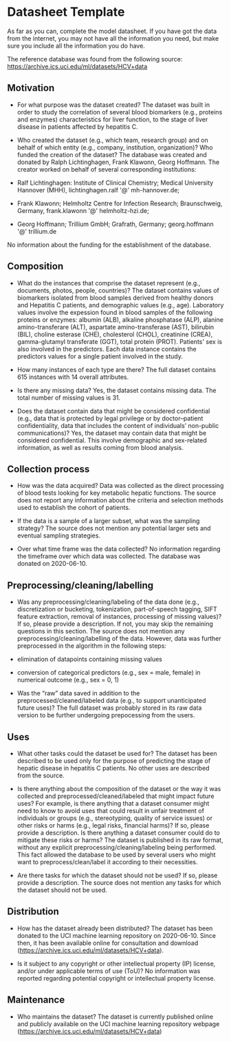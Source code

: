 # Datasheet Template

As far as you can, complete the model datasheet. If you have got the data from the internet, you may not have all the information you need, but make sure you include all the information you do have. 

The reference database was found from the following source: https://archive.ics.uci.edu/ml/datasets/HCV+data

## Motivation

- For what purpose was the dataset created? 
The dataset was built in order to study the correlation of several blood biomarkers (e.g., proteins and enzymes) characteristics for liver function, to the stage of liver disease in patients affected by hepatitis C. 

- Who created the dataset (e.g., which team, research group) and on behalf of which entity (e.g., company, institution, organization)? Who funded the creation of the dataset?
The database was created and donated by Ralph Lichtinghagen, Frank Klawonn, Georg Hoffmann. The creator worked on behalf of several corresponding institutions: 
- Ralf Lichtinghagen: Institute of Clinical Chemistry; Medical University Hannover (MHH), lichtinghagen.ralf '@' mh-hannover.de;
- Frank Klawonn; Helmholtz Centre for Infection Research; Braunschweig, Germany, frank.klawonn '@' helmholtz-hzi.de;
- Georg Hoffmann; Trillium GmbH; Grafrath, Germany; georg.hoffmann '@' trillium.de

No information about the funding for the establishment of the database.
 
## Composition

- What do the instances that comprise the dataset represent (e.g., documents, photos, people, countries)? 
The dataset contains values of biomarkers isolated from blood samples derived from healthy donors and Hepatitis C patients, and demographic values (e.g., age). Laboratory values involve the expession found in blood samples of the following proteins or enzymes: albumin (ALB), alkaline phosphatase (ALP), alanine amino-transferare (ALT), aspartate amino-transferase (AST), bilirubin (BIL), choline esterase (CHE), cholesterol (CHOL), creatinine (CREA), gamma-glutamyl transferate (GGT), total protein (PROT). Patients' sex is also involved in the predictors. 
Each data instance contains the predictors values for a single patient involved in the study. 

- How many instances of each type are there? 
The full dataset contains 615 instances with 14 overall attributes. 

- Is there any missing data?
Yes, the dataset contains missing data. The total number of missing values is 31.

- Does the dataset contain data that might be considered confidential (e.g., data that is protected by legal privilege or by    doctor–patient confidentiality, data that includes the content of individuals’ non-public communications)?
Yes, the dataset may contain data that might be considered confidential. This involve demographic and sex-related information, as well as results coming from blood analysis. 

## Collection process

- How was the data acquired? 
Data was collected as the direct processing of blood tests looking for key metabolic hepatic functions. The source does not report any information about the criteria and selection methods used to establish the cohort of patients.

- If the data is a sample of a larger subset, what was the sampling strategy? 
The source does not mention any potential larger sets and eventual sampling strategies.

- Over what time frame was the data collected?
No information regarding the timeframe over which data was collected. The database was donated on 2020-06-10. 

## Preprocessing/cleaning/labelling

- Was any preprocessing/cleaning/labeling of the data done (e.g., discretization or bucketing, tokenization, part-of-speech tagging, SIFT feature extraction, removal of instances, processing of missing values)? If so, please provide a description. If not, you may skip the remaining questions in this section. 
The source does not mention any preprocessing/cleaning/labelling of the data. However, data was further preprocessed in the algorithm in the following steps: 
- elimination of datapoints containing missing values 
- conversion of categorical predictors (e.g., sex = male, female) in numerical outcome (e.g., sex = 0, 1)

- Was the “raw” data saved in addition to the preprocessed/cleaned/labeled data (e.g., to support unanticipated future uses)? 
The full dataset was probably stored in its raw data version to be further undergoing prepocessing from the users. 
 
## Uses

- What other tasks could the dataset be used for? 
The dataset has been described to be used only for the purpose of predicting the stage of hepatic disease in hepatitis C patients. No other uses are described from the source. 

- Is there anything about the composition of the dataset or the way it was collected and preprocessed/cleaned/labeled that might impact future uses? For example, is there anything that a dataset consumer might need to know to avoid uses that could result in unfair treatment of individuals or groups (e.g., stereotyping, quality of service issues) or other risks or harms (e.g., legal risks, financial harms)? If so, please provide a description. Is there anything a dataset consumer could do to mitigate these risks or harms? 
The dataset is published in its raw format, without any explicit preprocessing/cleaning/labeling being performed. This fact allowed the database to be used by several users who might want to preprocess/clean/label it according to their necessities. 

- Are there tasks for which the dataset should not be used? If so, please provide a description.
The source does not mention any tasks for which the dataset should not be used. 

## Distribution

- How has the dataset already been distributed? 
The dataset has been donated to the UCI machine learning repository on 2020-06-10. Since then, it has been available online for consultation and download (https://archive.ics.uci.edu/ml/datasets/HCV+data).

- Is it subject to any copyright or other intellectual property (IP) license, and/or under applicable terms of use (ToU)?
No information was reported regarding potential copyright or intellectual property license. 

## Maintenance

- Who maintains the dataset?
The dataset is currently published online and publicly available on the UCI machine learning repository webpage (https://archive.ics.uci.edu/ml/datasets/HCV+data)
